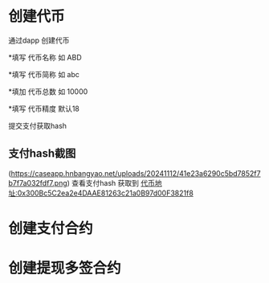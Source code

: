 # 创建代币

通过dapp 创建代币

*填写 代币名称  如 ABD

*填写 代币简称  如 abc

*填加 代币总数  如 10000

*填写 代币精度 默认18

提交支付获取hash
## 支付hash截图
(https://caseapp.hnbangyao.net/uploads/20241112/41e23a6290c5bd7852f7b7f7a032fdf7.png)
查看支付hash
获取到 [代币地址:0x300Bc5C2ea2e4DAAE81263c21a0B97d00F3821f8](https://testnet.bscscan.com/token/0x300Bc5C2ea2e4DAAE81263c21a0B97d00F3821f8)

# 创建支付合约

# 创建提现多签合约

